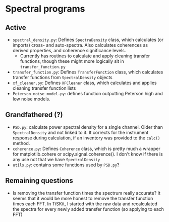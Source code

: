 # Spectral programs

## Active
- `spectral_density.py`: Defines `SpectraDensity` class, which calculates (or
  imports) cross- and auto-spectra.  Also calculates coherences  as derived
  properties, and coherence significance levels.
    - Currently has routines to calculate and apply cleaning transfer functions,
      though these might more logically sit in `transfer_function.py`
- `transfer_function.py`: Defines `TransferFunction` class, which calculates
  transfer functions from `SpectralDensity` objects
- `xf_cleaner.py`: Defines `XFCleaner` class, which calculates and applies
  cleaning transfer function lists
- `Peterson_noise_model.py`: defines function outputting Peterson high and low
  noise models.
  
## Grandfathered (?)
- `PSD.py`: calculate power spectral density for a single channel. Older than
  `SpectralDensity` and not linked to it.  It corrects for the instrument
  response during calculation, if an inventory was provided to the `calc()`
  method.
- `coherence.py`: Defines `Coherence` class, which is pretty much a wrapper for
  matplotlib.cohere or scipy.signal.coherence().  I don't know if there is
  any use not that we have `SpectralDensity`
- `utils.py`: contains some functions used by `PSD.py`?

## Remaining questions
- Is removing the transfer function times the spectrum really accurate?  It 
  seems that it would be more honest to remove the transfer function times
  each FFT.  In TiSKit, I started with the raw data and recalculated the
  spectra for every newly added transfer function (so applying to each FFT)
